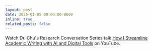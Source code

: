 ```yaml
---
layout: post
date: 2025-01-05 00:00:00-0600
inline: true
related_posts: false
---
```


Watch Dr. Chu's Research Conversation Series talk [How I Streamline Academic Writing with AI and Digital Tools]((https://www.youtube.com/watch?v=CTTESpCK4yc)) on YouTube.

